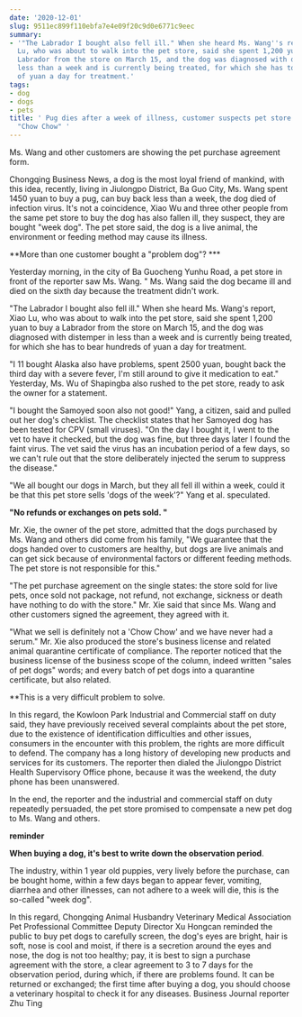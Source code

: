 ```yaml
---
date: '2020-12-01'
slug: 9511ec899f110ebfa7e4e09f20c9d0e6771c9eec
summary:
- '"The Labrador I bought also fell ill." When she heard Ms. Wang''s report, Xiao
  Lu, who was about to walk into the pet store, said she spent 1,200 yuan to buy a
  Labrador from the store on March 15, and the dog was diagnosed with distemper in
  less than a week and is currently being treated, for which she has to bear hundreds
  of yuan a day for treatment.'
tags:
- dog
- dogs
- pets
title: ' Pug dies after a week of illness, customer suspects pet store is selling
  "Chow Chow" '
---
```


 Ms. Wang and other customers are showing the pet purchase agreement form.

Chongqing Business News, a dog is the most loyal friend of mankind, with this idea, recently, living in Jiulongpo District, Ba Guo City, Ms. Wang spent 1450 yuan to buy a pug, can buy back less than a week, the dog died of infection virus. It's not a coincidence, Xiao Wu and three other people from the same pet store to buy the dog has also fallen ill, they suspect, they are bought "week dog". The pet store said, the dog is a live animal, the environment or feeding method may cause its illness.

**More than one customer bought a "problem dog"? ***

Yesterday morning, in the city of Ba Guocheng Yunhu Road, a pet store in front of the reporter saw Ms. Wang.  " Ms. Wang said the dog became ill and died on the sixth day because the treatment didn't work.

"The Labrador I bought also fell ill." When she heard Ms. Wang's report, Xiao Lu, who was about to walk into the pet store, said she spent 1,200 yuan to buy a Labrador from the store on March 15, and the dog was diagnosed with distemper in less than a week and is currently being treated, for which she has to bear hundreds of yuan a day for treatment.

"I 11 bought Alaska also have problems, spent 2500 yuan, bought back the third day with a severe fever, I'm still around to give it medication to eat." Yesterday, Ms. Wu of Shapingba also rushed to the pet store, ready to ask the owner for a statement.

"I bought the Samoyed soon also not good!" Yang, a citizen, said and pulled out her dog's checklist. The checklist states that her Samoyed dog has been tested for CPV (small viruses). "On the day I bought it, I went to the vet to have it checked, but the dog was fine, but three days later I found the faint virus. The vet said the virus has an incubation period of a few days, so we can't rule out that the store deliberately injected the serum to suppress the disease."

"We all bought our dogs in March, but they all fell ill within a week, could it be that this pet store sells 'dogs of the week'?" Yang et al. speculated.

**"No refunds or exchanges on pets sold. "**

Mr. Xie, the owner of the pet store, admitted that the dogs purchased by Ms. Wang and others did come from his family, "We guarantee that the dogs handed over to customers are healthy, but dogs are live animals and can get sick because of environmental factors or different feeding methods. The pet store is not responsible for this."

"The pet purchase agreement on the single states: the store sold for live pets, once sold not package, not refund, not exchange, sickness or death have nothing to do with the store." Mr. Xie said that since Ms. Wang and other customers signed the agreement, they agreed with it.

"What we sell is definitely not a 'Chow Chow' and we have never had a serum." Mr. Xie also produced the store's business license and related animal quarantine certificate of compliance. The reporter noticed that the business license of the business scope of the column, indeed written "sales of pet dogs" words; and every batch of pet dogs into a quarantine certificate, but also related.

**This is a very difficult problem to solve.

In this regard, the Kowloon Park Industrial and Commercial staff on duty said, they have previously received several complaints about the pet store, due to the existence of identification difficulties and other issues, consumers in the encounter with this problem, the rights are more difficult to defend. The company has a long history of developing new products and services for its customers. The reporter then dialed the Jiulongpo District Health Supervisory Office phone, because it was the weekend, the duty phone has been unanswered.

In the end, the reporter and the industrial and commercial staff on duty repeatedly persuaded, the pet store promised to compensate a new pet dog to Ms. Wang and others.

**reminder**

**When buying a dog, it's best to write down the observation period**.

The industry, within 1 year old puppies, very lively before the purchase, can be bought home, within a few days began to appear fever, vomiting, diarrhea and other illnesses, can not adhere to a week will die, this is the so-called "week dog".

In this regard, Chongqing Animal Husbandry Veterinary Medical Association Pet Professional Committee Deputy Director Xu Hongcan reminded the public to buy pet dogs to carefully screen, the dog's eyes are bright, hair is soft, nose is cool and moist, if there is a secretion around the eyes and nose, the dog is not too healthy; pay, it is best to sign a purchase agreement with the store, a clear agreement to 3 to 7 days for the observation period, during which, if there are problems found. It can be returned or exchanged; the first time after buying a dog, you should choose a veterinary hospital to check it for any diseases. Business Journal reporter Zhu Ting

 
        